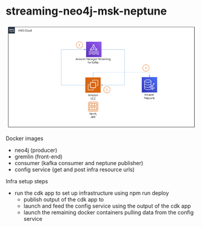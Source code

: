 # streaming-neo4j-msk-neptune

![AWS Architecture](images/streaming-neptune.png)

Docker images

- neo4j (producer)
- gremlin (front-end)
- consumer (kafka consumer and neptune publisher)
- config service (get and post infra resource urls)

Infra setup steps

- run the cdk app to set up infrastructure using npm run deploy
  - publish output of the cdk app to
  - launch and feed the config service using the output of the cdk app
  - launch the remaining docker containers pulling data from the config service
